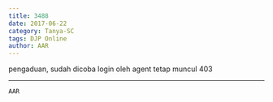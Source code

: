 ```yaml
---
title: 3488
date: 2017-06-22
category: Tanya-SC
tags: DJP Online
author: AAR
---
```


pengaduan, sudah dicoba login oleh agent tetap muncul 403

---



`AAR`
